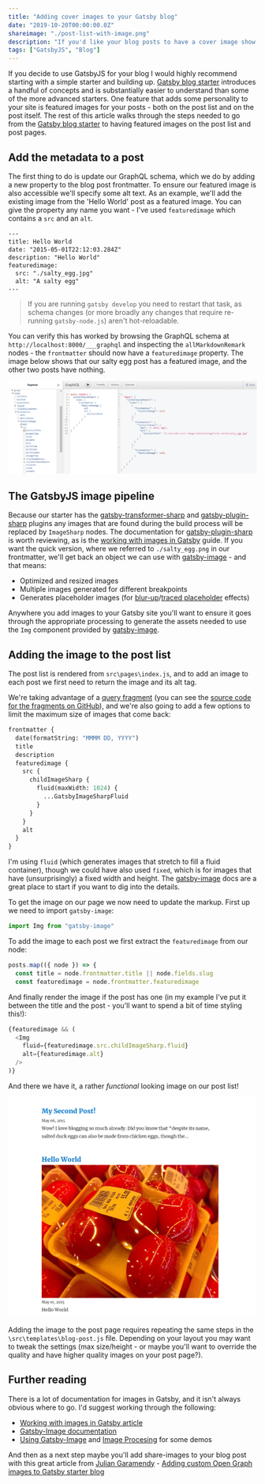 ```yaml
---
title: "Adding cover images to your Gatsby blog"
date: "2019-10-20T00:00:00.0Z"
shareimage: "./post-list-with-image.png"
description: "If you'd like your blog posts to have a cover image show up on the post list and (or!) the post page, this guide will let you get responsive images that are also a11y approved."
tags: ["GatsbyJS", "Blog"]
---
```


If you decide to use GatsbyJS for your blog I would highly recommend starting with a simple starter and building up. [Gatsby blog starter] introduces a handful of concepts and is substantially easier to understand than some of the more advanced starters. One feature that adds some personality to your site is featured images for your posts - both on the post list and on the post itself. The rest of this article walks through the steps needed to go from the [Gatsby blog starter] to having featured images on the post list and post pages.

## Add the metadata to a post

The first thing to do is update our GraphQL schema, which we do by adding a new property to the blog post frontmatter. To ensure our featured image is also accessible we'll specify some alt text. As an example, we'll add the existing image from the 'Hello World' post as a featured image. You can give the property any name you want - I've used `featuredimage` which contains a `src` and an `alt`.

```
---
title: Hello World
date: "2015-05-01T22:12:03.284Z"
description: "Hello World"
featuredimage:
  src: "./salty_egg.jpg"
  alt: "A salty egg"
---
```

> If you are running `gatsby develop` you need to restart that task, as schema changes (or more broadly any changes that require re-running `gatsby-node.js`) aren't hot-reloadable.

You can verify this has worked by browsing the GraphQL schema at `http://localhost:8000/___graphql` and inspecting the `allMarkdownRemark` nodes - the `frontmatter` should now have a `featuredimage` property. The image below shows that our salty egg post has a featured image, and the other two posts have nothing.

![GraphiQL showing featuredimage](./salty-egg-featured.png)

## The GatsbyJS image pipeline

Because our starter has the [gatsby-transformer-sharp] and [gatsby-plugin-sharp] plugins any images that are found during the build process will be replaced by `ImageSharp` nodes. The documentation for [gatsby-plugin-sharp] is worth reviewing, as is the [working with images in Gatsby] guide. If you want the quick version, where we referred to `./salty_egg.png` in our frontmatter, we'll get back an object we can use with [gatsby-image] - and that means:

- Optimized and resized images
- Multiple images generated for different breakpoints
- Generates placeholder images (for [blur-up]/[traced placeholder] effects)

Anywhere you add images to your Gatsby site you'll want to ensure it goes through the appropriate processing to generate the assets needed to use the `Img` component provided by [gatsby-image].

## Adding the image to the post list

The post list is rendered from `src\pages\index.js`, and to add an image to each post we first need to return the image and its alt tag.

We're taking advantage of a [query fragment][gatsby image query fragment] (you can see the [source code for the fragments on GitHub][gatsby image fragment source]), and we're also going to add a few options to limit the maximum size of images that come back:

```graphql
frontmatter {
  date(formatString: "MMMM DD, YYYY")
  title
  description
  featuredimage {
    src {
      childImageSharp {
        fluid(maxWidth: 1024) {
          ...GatsbyImageSharpFluid
        }
      }
    }
    alt
  }
}
```

I'm using `fluid` (which generates images that stretch to fill a fluid container), though we could have also used `fixed`, which is for images that have (unsurprisingly) a fixed width and height. The [gatsby-image] docs are a great place to start if you want to dig into the details.

To get the image on our page we now need to update the markup. First up we need to import `gatsby-image`:

```js
import Img from "gatsby-image"
```

To add the image to each post we first extract the `featuredimage` from our node:

```js
posts.map(({ node }) => {
  const title = node.frontmatter.title || node.fields.slug
  const featuredimage = node.frontmatter.featuredimage
```

And finally render the image if the post has one (in my example I've put it between the title and the post - you'll want to spend a bit of time styling this!):

```js
{featuredimage && (
  <Img
    fluid={featuredimage.src.childImageSharp.fluid}
    alt={featuredimage.alt}
  />
)}
```

And there we have it, a rather _functional_ looking image on our post list!

![Post list with image](./post-list-with-image.png)

Adding the image to the post page requires repeating the same steps in the `\src\templates\blog-post.js` file.  Depending on your layout you may want to tweak the settings (max size/height - or maybe you'll want to override the quality and have higher quality images on your post page?).

## Further reading

There is a lot of documentation for images in Gatsby, and it isn't always obvious where to go. I'd suggest working through the following:

- [Working with images in Gatsby article][working with images in gatsby]
- [Gatsby-Image documentation][gatsby-image]
- [Using Gatsby-Image][using-gatsby-image] and [Image Procesing][image-processing] for some demos

And then as a next step maybe you'll add share-images to your blog post with this great article from [Julian Garamendy] - [Adding custom Open Graph images to Gatsby starter blog]

[gatsby blog starter]: https://github.com/gatsbyjs/gatsby-starter-blog
[gatsby-transformer-sharp]: https://github.com/gatsbyjs/gatsby/tree/master/packages/gatsby-transformer-sharp
[gatsby-plugin-sharp]: https://github.com/gatsbyjs/gatsby/tree/master/packages/gatsby-plugin-sharp
[gatsby-image]: https://www.gatsbyjs.org/docs/gatsby-image
[working with images in gatsby]: https://www.gatsbyjs.org/docs/working-with-images/
[traced-svg]: https://using-gatsby-image.gatsbyjs.org/traced-svg/
[blur-up]: https://using-gatsby-image.gatsbyjs.org/blur-up/
[traced placeholder]: https://using-gatsby-image.gatsbyjs.org/traced-svg/
[gatsby image query fragment]: https://www.gatsbyjs.org/docs/gatsby-image/#image-query-fragments
[gatsby image fragment source]: https://github.com/gatsbyjs/gatsby/blob/master/packages/gatsby-transformer-sharp/src/fragments.js
[using-gatsby-image]: https://using-gatsby-image.gatsbyjs.org
[image-processing]: https://image-processing.gatsbyjs.org/
[julian garamendy]: https://juliangaramendy.dev/
[Adding custom Open Graph images to Gatsby starter blog]: https://juliangaramendy.dev/custom-open-graph-images-in-gatsby-blog/
